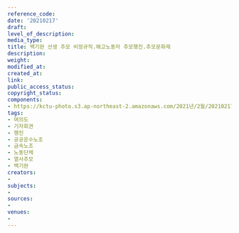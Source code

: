 ```yaml
---
reference_code: 
date: '20210217'
draft: 
level_of_description: 
media_type: 
title: 백기완 선생 추모 비정규직.해고노동자 추모행진.추모문화제
description: 
weight: 
modified_at: 
created_at: 
link: 
public_access_status: 
copyright_status: 
components:
- https://kctu-photo.s3.ap-northeast-2.amazonaws.com/2021년/2월/20210217-백기완+선생+추모+비정규직.해고노동자+추모행진.추모문화제_여의도_기자회견_행진_공공운수노조_금속노조_노동단체_열사추모_백기완/_1DX0291.jpg
tags:
- 여의도
- 기자회견
- 행진
- 공공운수노조
- 금속노조
- 노동단체
- 열사추모
- 백기완
creators:
- 
subjects:
- 
sources:
- 
venues:
- 
---
```

